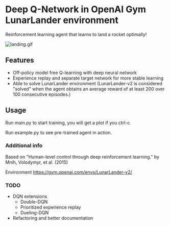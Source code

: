 # Deep Q-Network in OpenAI Gym LunarLander environment

Reinforcement learning agent that learns to land a rocket optimally!

![landing.gif](https://user-images.githubusercontent.com/13645811/88183990-d9a72200-cc3a-11ea-9e87-319f46316169.gif)

## Features

* Off-policy model free Q-learning with deep neural network
* Experience replay and separate target network for more stable learning
* Able to solve LunarLander environment (LunarLander-v2 is considered "solved" when the agent obtains an average reward of at least 200 over 100 consecutive episodes.)

## Usage

Run main.py to start training, you will get a plot if you ctrl-c.

Run example.py to see pre-trained agent in action.


### Additional info
Based on
"Human-level control through deep reinforcement learning." by Mnih, Volodymyr, et al. (2015)

Environment
https://gym.openai.com/envs/LunarLander-v2/

### TODO
* DQN extensions
  * Double-DQN
  * Prioritized experience replay
  * Dueling-DQN
* Refactoring and better documentation
